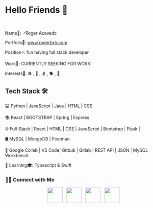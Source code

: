 <h1> Hello Friends 🧌 </h1>
</br>

Name🧟‍: ♂️Roger Acevedo

Portfolio💼: www.rogerhxh.com

Position⚡️: fun having full stack developer

Work🧳: CURRENTLY SEEKING FOR WORK! 

Interests🧙: ⚽️ , 🥾 , 🏂 , 🐕 , 📖 

<h2>  Tech Stack 🛠 </h2>

💻   Python | JavaScript | Java | HTML | CSS

📚    React | BOOTSTRAP | Spring | Express

🌐   Full-Stack | React | HTML | CSS | JavaScript | Bootstrap | Flask | 

🛢   MySQL | MongoDB | Postman

🔧   Google Collab  | VS Code| Gitbub | Gitlab | REST API | JSON | MySQL Workbench

📖   Learning🎓: Typescript & Swift


 <h3> 🤝🏻 Connect with Me </h3>

<p align="center">
&nbsp; <a href="https://twitter.com/Rogerhxh" target="_blank" rel="noopener noreferrer"><img src="https://img.icons8.com/plasticine/100/000000/twitter.png" width="50" /></a>  
&nbsp; <a href="https://www.instagram.com/rogervendetta/" target="_blank" rel="noopener noreferrer"><img src="https://img.icons8.com/plasticine/100/000000/instagram-new.png" width="50" /></a>  
&nbsp; <a href="https://www.linkedin.com/in/roger-acevedo-9b57bb1aa/" target="_blank" rel="noopener noreferrer"><img src="https://img.icons8.com/plasticine/100/000000/linkedin.png" width="50" /></a>
&nbsp; <a href="mailto:rogeracevedocreate@gmail.com" target="_blank" rel="noopener noreferrer"><img src="https://img.icons8.com/plasticine/100/000000/gmail.png"  width="50" /></a>
</p>

